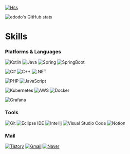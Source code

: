 [![Hits](https://hits.seeyoufarm.com/api/count/incr/badge.svg?url=https%3A%2F%2Fgithub.com%2Fedodo&count_bg=%2379C83D&title_bg=%23555555&icon=&icon_color=%23E7E7E7&title=git+hit&edge_flat=false)](https://hits.seeyoufarm.com)

![edodo's GitHub stats](https://github-readme-stats.vercel.app/api?username=edodo&count_private=true&show_icons=true&theme=radical)

# Skills
### Platforms & Languages
![Kotlin](https://img.shields.io/badge/kotlin-%237F52FF.svg?style=for-the-badge&logo=kotlin&logoColor=white)
![Java](https://img.shields.io/badge/java-%23ED8B00.svg?style=for-the-badge&logo=java&logoColor=white)
![Spring](https://img.shields.io/badge/Spring-6DB33F.svg?&style=for-the-badge&logo=Spring&logoColor=white)
![SpringBoot](https://img.shields.io/badge/SpringBoot-3776AB.svg?&style=for-the-badge&logo=SpringBoot&logoColor=white)  

![C#](https://img.shields.io/badge/c%23-%23239120.svg?style=for-the-badge&logo=c-sharp&logoColor=white)
![C++](https://img.shields.io/badge/c++-%2300599C.svg?style=for-the-badge&logo=c%2B%2B&logoColor=white)
![.NET](https://img.shields.io/badge/DOTNET-3DDC84.svg?&style=for-the-badge&logo=DOTNET&logoColor=white)  

![PHP](https://img.shields.io/badge/php-%23777BB4.svg?style=for-the-badge&logo=php&logoColor=white)
![JavaScript](https://img.shields.io/badge/JavaScript-F7DF1E.svg?&style=for-the-badge&logo=JavaScript&logoColor=white)  

![Kubernetes](https://img.shields.io/badge/kubernetes-%23326ce5.svg?style=for-the-badge&logo=kubernetes&logoColor=white)
![AWS](https://img.shields.io/badge/AWS-%23FF9900.svg?style=for-the-badge&logo=amazon-aws&logoColor=white)
![Docker](https://img.shields.io/badge/docker-%230db7ed.svg?style=for-the-badge&logo=docker&logoColor=white)  

![Grafana](https://img.shields.io/badge/grafana-%23F46800.svg?style=for-the-badge&logo=grafana&logoColor=white)

### Tools
![Git](https://img.shields.io/badge/Git-F05032.svg?&style=for-the-badge&logo=Git&logoColor=white)
![Eclipse IDE](https://img.shields.io/badge/Eclipse%20IDE-2C2255.svg?&style=for-the-badge&logo=Eclipse%20IDE&logoColor=white)
![Intellij](https://img.shields.io/badge/IntelliJ-3DDC84.svg?&style=for-the-badge&logo=IntelliJ&logoColor=white)
![Visual Studio Code](https://img.shields.io/badge/Visual%20Studio%20Code-007ACC.svg?&style=for-the-badge&logo=Visual%20Studio%20Code&logoColor=white)
![Notion](https://img.shields.io/badge/Notion-%23000000.svg?style=for-the-badge&logo=notion&logoColor=white)

### Mail
[![Tistory](http://img.shields.io/badge/Tistory-6DB33F?style=flat-square&logo=tistory&link=https://edodo.tistory.com/)](https://edodo.tistory.com/)
[![Gmail](https://img.shields.io/badge/Gmail-d14836?style=flat-square&logo=Gmail&logoColor=white&link=mailto:csm0222@gmail.com)](mailto:csm0222@gmail.com)
[![Naver](https://img.shields.io/badge/Naver-03C75A?style=flat-square&logo=Naver&logoColor=white&link=mailto:csm0222@naver.com)](mailto:csm0222@naver.com)

<!--
**edodo/edodo** is a ✨ _special_ ✨ repository because its `README.md` (this file) appears on your GitHub profile.

Here are some ideas to get you started:

- 🔭 I’m currently working on ...
- 🌱 I’m currently learning ...
- 👯 I’m looking to collaborate on ...
- 🤔 I’m looking for help with ...
- 💬 Ask me about ...
- 📫 How to reach me: ...
- 😄 Pronouns: ...
- ⚡ Fun fact: ...
-->

